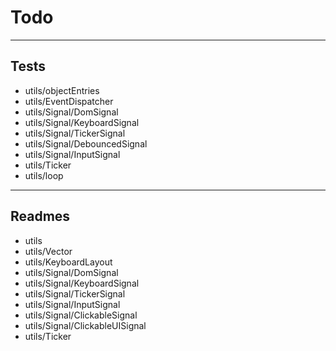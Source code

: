 # Todo

----

## Tests

 - utils/objectEntries
 - utils/EventDispatcher
 - utils/Signal/DomSignal
 - utils/Signal/KeyboardSignal
 - utils/Signal/TickerSignal
 - utils/Signal/DebouncedSignal
 - utils/Signal/InputSignal
 - utils/Ticker
 - utils/loop

----

## Readmes

 - utils
 - utils/Vector
 - utils/KeyboardLayout
 - utils/Signal/DomSignal
 - utils/Signal/KeyboardSignal
 - utils/Signal/TickerSignal
 - utils/Signal/InputSignal
 - utils/Signal/ClickableSignal
 - utils/Signal/ClickableUISignal
 - utils/Ticker

